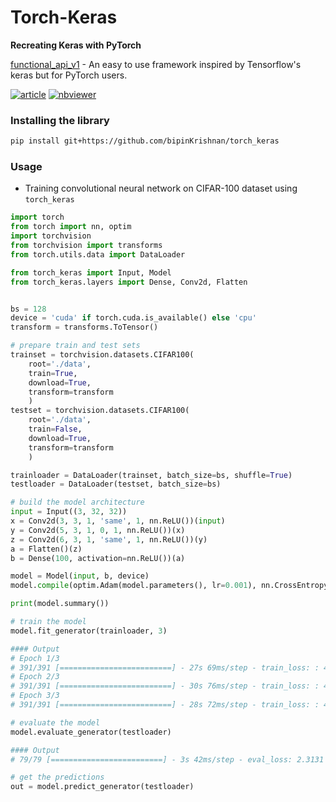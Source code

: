 # Torch-Keras
**Recreating Keras with PyTorch**

[functional_api_v1](https://github.com/bipinKrishnan/torchkeras/blob/master/functional_api_v1.ipynb) - An easy to use framework inspired by Tensorflow's keras but for PyTorch users.

[![article](https://img.shields.io/badge/-article-blueviolet)](https://towardsdatascience.com/recreating-keras-functional-api-with-pytorch-cc2974f7143c?source=---------4----------------------------)  [![nbviewer](https://img.shields.io/badge/-nbviewer-blue)](https://nbviewer.jupyter.org/github/bipinKrishnan/torchkeras/blob/master/functional_api_v1.ipynb)

### Installing the library
```bash
pip install git+https://github.com/bipinKrishnan/torch_keras
```
      
### Usage

* Training convolutional neural network on CIFAR-100 dataset using ```torch_keras```

```python
import torch
from torch import nn, optim
import torchvision
from torchvision import transforms
from torch.utils.data import DataLoader

from torch_keras import Input, Model
from torch_keras.layers import Dense, Conv2d, Flatten


bs = 128
device = 'cuda' if torch.cuda.is_available() else 'cpu'
transform = transforms.ToTensor()

# prepare train and test sets
trainset = torchvision.datasets.CIFAR100(
    root='./data', 
    train=True, 
    download=True, 
    transform=transform
    )
testset = torchvision.datasets.CIFAR100(
    root='./data', 
    train=False, 
    download=True, 
    transform=transform
    )

trainloader = DataLoader(trainset, batch_size=bs, shuffle=True)
testloader = DataLoader(testset, batch_size=bs)

# build the model architecture
input = Input((3, 32, 32))
x = Conv2d(3, 3, 1, 'same', 1, nn.ReLU())(input)
y = Conv2d(5, 3, 1, 0, 1, nn.ReLU())(x)
z = Conv2d(6, 3, 1, 'same', 1, nn.ReLU())(y)
a = Flatten()(z)
b = Dense(100, activation=nn.ReLU())(a)

model = Model(input, b, device)
model.compile(optim.Adam(model.parameters(), lr=0.001), nn.CrossEntropyLoss())

print(model.summary())

# train the model
model.fit_generator(trainloader, 3)

#### Output
# Epoch 1/3
# 391/391 [=========================] - 27s 69ms/step - train_loss: : 4.5869
# Epoch 2/3
# 391/391 [=========================] - 30s 76ms/step - train_loss: : 4.5388
# Epoch 3/3
# 391/391 [=========================] - 28s 72ms/step - train_loss: : 4.5173

# evaluate the model
model.evaluate_generator(testloader)

#### Output
# 79/79 [=========================] - 3s 42ms/step - eval_loss: 2.3131

# get the predictions
out = model.predict_generator(testloader)
 ```
